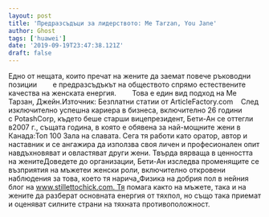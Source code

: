 ```yaml
---
layout: post
title: 'Предразсъдъци за лидерството: Me Tarzan, You Jane'
author: Ghost
tags: ['huawei']
date: '2019-09-19T23:47:38.121Z'
draft: false
---
```


Едно от нещата, които пречат на жените да заемат повече ръководни позиции        е предразсъдъкът на обществото спрямо естествените качества на женската енергия.        Това е един вид подход на Ме Тарзан, Джейн.Източник: Безплатни статии от ArticleFactory.com    След изключително успешна кариера в бизнеса, включително 26 години с PotashCorp, където беше старши вицепрезидент, Бети-Ан се оттегли в2007 г., същата година, в която е обявена за най-мощните жени в Канада:Топ 100 Зала на славата. Сега тя работи като оратор, автор и наставник и се ангажира да използва своя личен и професионален опит навдъхновяват и овластяват други жени. Твърда вярваща в ценността на женитеДоведете до организации, Бети-Ан изследва променящите се възприятия на мъжетеи женски роли, включително откровени наблюдения за това, което тя нарича„Физика на добрия пол в нейния блог на www.stillettochick.com. Тя помага както на мъжете, така и на жените да разберат основната енергия от тяхпол, но също така приемат и оценяват силните страни на тяхната противоположност.
